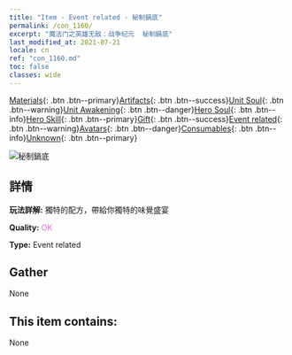 ```yaml
---
title: "Item - Event related - 秘制鍋底"
permalink: /con_1160/
excerpt: "魔法门之英雄无敌：战争纪元  秘制鍋底"
last_modified_at: 2021-07-21
locale: cn
ref: "con_1160.md"
toc: false
classes: wide
---
```

 [Materials](/ItemsCN/){: .btn .btn--primary}[Artifacts](/ItemsCN/Artifacts/){: .btn .btn--success}[Unit Soul](/ItemsCN/UnitSoul/){: .btn .btn--warning}[Unit Awakening](/ItemsCN/UnitAwakening/){: .btn .btn--danger}[Hero Soul](/ItemsCN/HeroSoul/){: .btn .btn--info}[Hero Skill](/ItemsCN/HeroSkill/){: .btn .btn--primary}[Gift](/ItemsCN/Gift/){: .btn .btn--success}[Event related](/ItemsCN/Events/){: .btn .btn--warning}[Avatars](/ItemsCN/Avatars/){: .btn .btn--danger}[Consumables](/ItemsCN/Consumables/){: .btn .btn--info}[Unknown](/ItemsCN/Unknown/){: .btn .btn--primary}

 ![秘制鍋底](/images/t/i_8150003.png)

## 詳情
 **玩法詳解:** 獨特的配方，帶給你獨特的味覺盛宴

 **Quality:** <span style="color: #DA70D6">OK</span>

 **Type:** Event related

## Gather

  None

## This item contains:

  None

